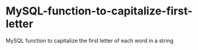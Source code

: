 # MySQL-function-to-capitalize-first-letter
MySQL function to capitalize the first letter of each word in a string
